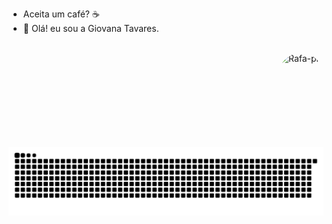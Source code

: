 - Aceita um café? ☕
- 👋 Olá! eu sou a Giovana Tavares.


</div>
<div style="display: inline_block"><br>

  <img align="right" alt="Rafa-pic" height="150" style="border-radius:50px;" src="https://media.discordapp.net/attachments/639956127056134178/890373478988013628/Publicacoes_Instagram_1_1.png?width=676&height=676">
</div>
  
  ##
<div align="center">
  
  ![Snake animation](https://github.com/giovanatavares12/giovanatavares12/blob/output/github-contribution-grid-snake.svg)
  
</div>
